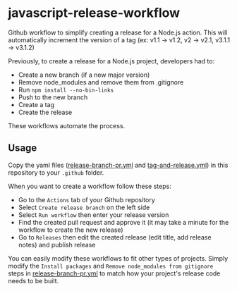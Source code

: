# javascript-release-workflow

Github workflow to simplify creating a release for a Node.js action. This will automatically increment the version of a tag (ex: v1.1 -> v1.2, v2 -> v2.1, v3.1.1 -> v3.1.2)

Previously, to create a release for a Node.js project, developers had to:

- Create a new branch (if a new major version)
- Remove node_modules and remove them from .gitignore
- Run `npm install --no-bin-links`
- Push to the new branch
- Create a tag
- Create the release

These workflows automate the process.

## Usage

Copy the yaml files ([release-branch-pr.yml](./release-branch-pr.yml) and [tag-and-release.yml](./tag-and-release.yml)) in this repository to your `.github` folder.

When you want to create a workflow follow these steps:

- Go to the `Actions` tab of your Github repository
- Select `Create release branch` on the left side
- Select `Run workflow` then enter your release version
- Find the created pull request and approve it (it may take a minute for the workflow to create the new release)
- Go to `Releases` then edit the created release (edit title, add release notes) and publish release

You can easily modify these workflows to fit other types of projects. Simply modify the `Install packages` and `Remove node_modules from gitignore` steps in [release-branch-pr.yml](./release-branch-pr.yml) to match how your project's release code needs to be built.
